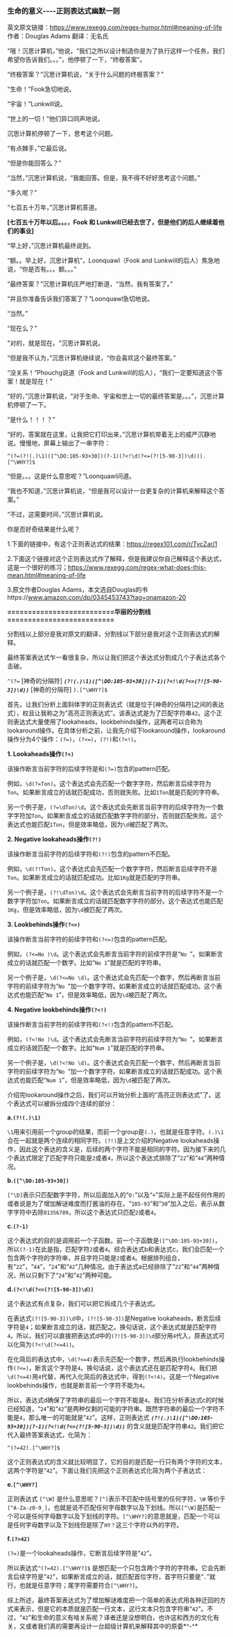 ### 生命的意义----正则表达式幽默一则

英文原文链接：https://www.rexegg.com/regex-humor.html#meaning-of-life
作者：Douglas Adams
翻译：无名氏

“哦！沉思计算机，”他说，“我们之所以设计制造你是为了执行这样一个任务，我们希望你告诉我们。。。”，他停顿了一下，“终极答案”。

“终极答案？”沉思计算机说，“关于什么问题的终极答案？”

“生命！”Fook急切地说。

“宇宙！”Lunkwill说。

“世上的一切！”他们异口同声地说。

沉思计算机停顿了一下，思考这个问题。

“有点棘手，”它最后说。

“但是你能回答么？”

“当然，”沉思计算机说，“我能回答。但是，我不得不好好思考这个问题。”

“多久呢？”

“七百五十万年，”沉思计算机答道。

**[七百五十万年以后。。。，Fook 和 Lunkwill已经去世了，但是他们的后人继续着他们的事业]**

“早上好，”沉思计算机最终说到。

“额。。早上好，沉思计算机”，Loonquawl（Fook and Lunkwill的后人）焦急地说，“你是否有。。。额。。。”

“最终答案？”沉思计算机庄严地打断道，“当然，我有答案了。”

“并且你准备告诉我们答案了？”Loonquawl急切地说。

“当然。”

“现在么？”

"对的，就是现在。"沉思计算机说。

“但是我不认为，”沉思计算机继续说，“你会喜欢这个最终答案。”

“没关系！”Phouchg说道（Fook and Lunkwill的后人），“我们一定要知道这个答案！就是现在！”

“好的，”沉思计算机说，“对于生命、宇宙和世上一切的最终答案是。。。”，沉思计算机停顿了一下。

“是什么！！！？”

“好的，答案就在这里，让我把它打印出来，”沉思计算机带着无上的威严沉静地说。慢慢地，屏幕上输出了一串字符：

`^(?=(?!(.)\1)([^\DO:105-93+30])(?-1)(?<!\d(?<=(?![5-90-3])\d))).[^\WHY?]$`

“但是。。。这是什么意思呢？”Loonquawl问道。

“我也不知道，”沉思计算机说，“但是我可以设计一台更复杂的计算机来解释这个答案。”

“不过，这需要时间，”沉思计算机说。

你是否好奇结果是什么呢？

1.下面的链接中，有这个正则表达式的结果：https://regex101.com/r/TycZar/1

2.下面这个链接对这个正则表达式作了解释，但是我建议你自己解释这个表达式，这是一个很好的练习；https://www.rexegg.com/regex-what-does-this-mean.html#meaning-of-life

3.原文作者Douglas Adams，本文选自Douglas的书https://www.amazon.com/dp/0345453743?tag=onamazon-20

**==========================华丽的分割线==========================**

分割线以上部分是我对原文的翻译，分割线以下部分是我对这个正则表达式的解释。

最终答案表达式乍一看很复杂，所以让我们把这个表达式分割成几个子表达式各个击破。

`^(?=` [神奇的分隔符] _**`(?!(.)\1)([^\DO:105-93+30])(?-1)(?<!\d(?<=(?![5-90-3])\d))`**_ [神奇的分隔符] `).[^\WHY?]$`

首先，让我们分析上面斜体字的正则表达式（就是位于[神奇的分隔符]之间的表达式），权且让我称之为“高亮正则表达式”。该表达式是为了匹配字符串`42`。这个正则表达式大量使用了lookaheads，lookbehinds操作，这两者可以合称为lookaround操作。在具体分析之前，让我先介绍下lookaround操作，lookaround操作分为4个操作：`(?=)`，`(?<=)`，`(?!)`和`(?<!)`。

**1. Lookaheads操作`(?=)`**

该操作断言当前字符的后续字符是和`(?=)`包含的pattern匹配。

例如，`\d(?=Ton)`。这个表达式会先匹配一个数字字符，然后断言后续字符为`Ton`。如果断言成立的话就匹配成功，否则就失败。比如`1Ton`就是匹配的字符串。

另一个例子是，`(?=\dTon)\d`。这个表达式会先断言当前字符的后续字符为一个数字字符加`Ton`。如果断言成立的话就匹配数字字符的部分，否则就匹配失败。这个表达式也能匹配`1Ton`，但是效率略低，因为`\d`被匹配了两次。

**2. Negative lookaheads操作`(?!)`**

该操作断言当前字符的后续字符和`(?!)`包含的pattern不匹配。

例如，`\d(?!Ton)`。这个表达式会先匹配一个数字字符，然后断言后续字符不是`Ton`。如果断言成立的话就匹配成功。比如`1Kg`就是匹配的字符串。

另一个例子是，`(?!\dTon)\d`。这个表达式会先断言当前字符的后续字符不是一个数字字符加`Ton`。如果断言成立的话就匹配数字字符的部分。这个表达式也能匹配`1Kg`，但是效率略低，因为`\d`被匹配了两次。

**3. Lookbehinds操作`(?<=)`**

该操作断言当前字符的前续字符和`(?<=)`包含的pattern匹配。

例如，`(?<=No )\d`。这个表达式会先断言当前字符的前续字符是“`No `”。如果断言成立的话就匹配一个数字。比如“`No 1`”就是匹配的字符串。

另一个例子是，`\d(?<=No \d)`。这个表达式会先匹配一个数字，然后再断言当前字符的前续字符为“`No `”加一个数字字符。如果断言成立的话就匹配成功。这个表达式也能匹配“`No 1`”，但是效率略低，因为`\d`被匹配了两次。

**4. Negative lookbehinds操作`(?<!)`**

该操作断言当前字符的前续字符和`(?<!)`包含的pattern不匹配。

例如，`(?<!No )\d`。这个表达式会先断言当前字符的前续字符为“`No `”。如果断言成立的话就匹配一个数字。比如“`Num 1`”就是匹配的字符串。

另一个例子是，`\d(?<!No \d)`。这个表达式会先匹配一个数字，然后再断言当前字符的前续字符为“`No `”加一个数字字符。如果断言成立的话就匹配成功。这个表达式也能匹配“`Num 1`”，但是效率略低，因为`\d`被匹配了两次。

介绍完lookaround操作之后，我们可以开始分析上面的“高亮正则表达式”了。这个表达式可以被拆分成四个连续的部分：

**a.`(?!(.)\1)`**

`\1`用来引用前一个group的结果，而前一个group是`(.)`，也就是任意字符。`(.)\1`合在一起就是两个连续的相同字符。`(?!)`是上文介绍的Negative lookaheads操作，因此这个表达的含义是，后续的两个字符不能是相同的字符。因为接下来的几个表达式限定了匹配字符只能是`2`或者`4`，所以这个表达式排除了“`22`”和“`44`”两种情况。

**b.`([^\DO:105-93+30])`**

`[^\D]`表示只匹配数字字符，所以后面加入的“`O:`”以及“`+`”实际上是不起任何作用的或者说是为了增加解谜难度而打酱油的存在。“`105-93`”和“`30`”加入之后，表示从数字字符中去除`01356789`，所以这个表达式只匹配`2`或者`4`。

**c.`(?-1)`**

这个表达式的目的是调用前一个子函数。前一个子函数是`([^\DO:105-93+30])`，所以`(?-1)`在此是指，匹配字符`2`或者`4`。综合表达式b和表达式c，我们会匹配一个包含两个字符的字符串，并且字符只能是`2`或者`4`。根据排列组合，有“`22`”，“`44`”，“`24`”和“`42`”几种情况。由于表达式a已经排除了“`22`”和“`44`”两种情况，所以只剩下了“`24`”和“`42`”两种可能。

**d.`(?<!\d(?<=(?![5-90-3])\d))`**

这个表达式有点复杂，我们可以把它拆成几个子表达式。

在表达式`(?![5-90-3])\d`中，`(?![5-90-3])`是Negative lookaheads，断言后续字符是`4`；如果断言成立的话，就匹配之。换句话说，这个表达式就是匹配字符`4`。所以，我们可以直接把表达式d中的`(?![5-90-3])\d`部分用`4`代入，原表达式可以化简为`(?<!\d(?<=4))`。

在化简后的表达式中，`\d(?<=4)`表示先匹配一个数字，然后再执行lookbehinds操作`(?<=)`，断言这个字符是`4`。换句话说，这个表达式还在是匹配字符`4`。我们把`\d(?<=4)`用`4`代替，再代入化简后的表达式中，得到`(?<!4)`。这是一个Negative lookbehinds操作，也就是断言前一个字符不能为`4`。

所以，表达式d确保了字符串的最后一个字符不能是`4`。我们在分析表达式c的时候已经知道，“`24`”和“`42`”是两种仅剩的可能的字符串。既然字符串的最后一个字符不能是`4`，那么唯一的可能就是“`42`”。这样，正则表达式
**_`(?!(.)\1)([^\DO:105-93+30])(?-1)(?<!\d(?<=(?![5-90-3])\d))`_**
的含义就是匹配字符串`42`。我们把它代入最终答案表达式，化简为：

`^(?=42).[^\WHY?]$`

这个正则表达式的含义就比较明显了，它的目的是匹配一行只有两个字符的文本，这两个字符是“`42`”。下面让我们先把这个正则表达式化简为两个子表达式：

**e.`[^\WHY?]`**

正则表达式 `[^\W]` 是什么意思呢？`[^]`表示不匹配中括号里的任何字符，`\W` 等价于`[^A-Za-z0-9_]`，也就是说不匹配任何字母数字以及下划线。所以`[^\W]`是匹配一个可以是任何字母数字以及下划线的字符。`[^\WHY?]`的意思就是，匹配一个可以是任何字母数字以及下划线但是除了`HY？`这三个字符以外的字符。

**f.`(?=42)`**

`(?=)`是一个lookaheads操作，它断言后续字符是“`42`”。

所以表达式`^(?=42).[^\WHY?]$` 是想匹配一个只包含两个字符的字符串。它会先断言后续字符是“`42`”，如果断言成立的话，就匹配首位字符，首字符只要是“`.`”就行，也就是任意字符；尾字符需要符合`[^\WHY?]`。

综上所述，最终答案表达式为了增加解谜难度把一个简单的表达式用各种迂回的方式来表示，但是它的本质就是匹配一行文本，这行文本只包含字符串“`42`”。不过，“`42`”和生命的意义有啥关系呢？译者还是没想明白，也许这和西方的文化有关，又或者我们真的需要再设计一台超级计算机来解释其中的原委*^-^*
